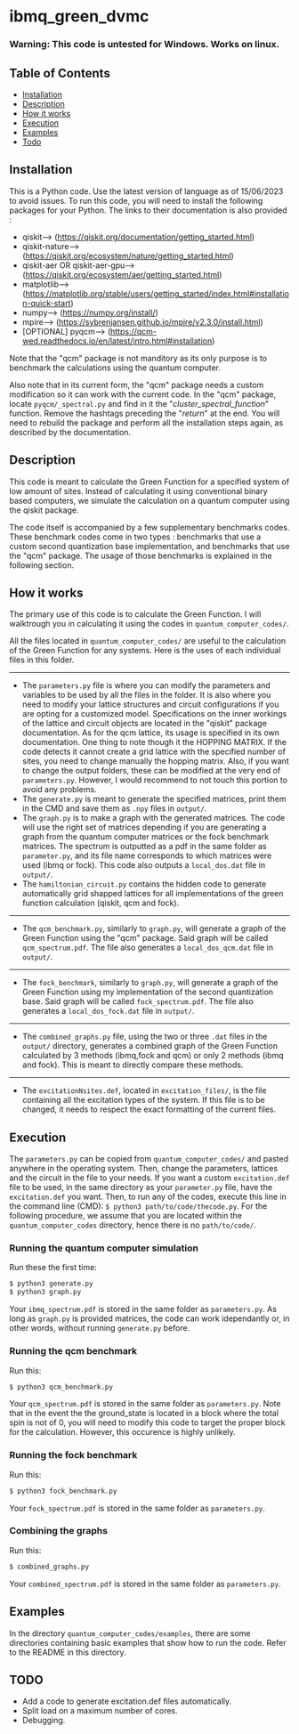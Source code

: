 # ibmq_green_dvmc

### Warning: This code is untested for Windows. Works on linux.

## Table of Contents
- [Installation](#installation)
- [Description](#description)
- [How it works](#how-it-works)
- [Execution](#execution)
- [Examples](#examples)
- [Todo](#todo)

## Installation
This is a Python code. Use the latest version of language as of 15/06/2023 to avoid issues.
To run this code, you will need to install the following packages for your Python. The links to their documentation is also provided :
- qiskit-->  (https://qiskit.org/documentation/getting_started.html)
- qiskit-nature--> (https://qiskit.org/ecosystem/nature/getting_started.html)
- qiskit-aer OR qiskit-aer-gpu-->(https://qiskit.org/ecosystem/aer/getting_started.html)
- matplotlib--> (https://matplotlib.org/stable/users/getting_started/index.html#installation-quick-start)
- numpy--> (https://numpy.org/install/)
- mpire--> (https://sybrenjansen.github.io/mpire/v2.3.0/install.html)
- [OPTIONAL] pyqcm-->  (https://qcm-wed.readthedocs.io/en/latest/intro.html#installation)

Note that the "qcm" package is not manditory as its only purpose is to benchmark the calculations using the quantum computer.

Also note that in its current form, the "qcm" package needs a custom modification so it can work with the current code. In the "qcm" package, locate `pyqcm/_spectral.py` and find in it the "*cluster_spectral_function*" function. Remove the hashtags preceding the "*return*" at the end. You will need to rebuild the package and perform all the installation steps again, as described by the documentation.

## Description
This code is meant to calculate the Green Function for a specified system of low amount of sites. Instead of calculating it using conventional binary based computers, we simulate the calculation on a quantum computer using the qiskit package. 

The code itself is accompanied by a few supplementary benchmarks codes. These benchmark codes come in two types : benchmarks that use a custom second quantization base implementation, and benchmarks that use the "qcm" package. The usage of those benchmarks is explained in the following section.

## How it works
The primary use of this code is to calculate the Green Function. I will walktrough you in calculating it using the codes in `quantum_computer_codes/`.

All the files located in `quantum_computer_codes/` are useful to the calculation of the Green Function for any systems. Here is the uses of each individual files in this folder.

---
- The `parameters.py` file is where you can modify the parameters and variables to be used by all the files in the folder. It is also where you need to modify your lattice structures and circuit configurations if you are opting for a customized model. Specifications on the inner workings of the lattice and circuit objects are located in the "qiskit" package documentation. As for the qcm lattice, its usage is specified in its own documentation. One thing to note though it the HOPPING MATRIX. If the code detects it cannot create a grid lattice with the specified number of sites, you need to change manually the hopping matrix. Also, if you want to change the output folders, these can be modified at the very end of `parameters.py`. However, I would recommend to not touch this portion to avoid any problems.
- The `generate.py` is meant to generate the specified matrices, print them in the CMD and save them as `.npy` files in `output/`.
- The `graph.py` is to make a graph with the generated matrices. The code will use the right set of matrices depending if you are generating a graph from the quantum computer matrices or the fock benchmark matrices. The spectrum is outputted as a pdf in the same folder as `parameter.py`, and its file name corresponds to which matrices were used (ibmq or fock). This code also outputs a `local_dos.dat` file in `output/`.
- The `hamiltonian_circuit.py` contains the hidden code to generate automatically grid shapped lattices for all implementations of the green function calculation (qiskit, qcm and fock).
---

- The `qcm_benchmark.py`, similarly to `graph.py`, will generate a graph of the Green Function using the "qcm" package. Said graph will be called `qcm_spectrum.pdf`. The file also generates a `local_dos_qcm.dat` file in `output/`. 

---

- The `fock_benchmark`, similarly to `graph.py`, will generate a graph of the Green Function using my implementation of the second quantization base. Said graph will be called `fock_spectrum.pdf`. The file also generates a `local_dos_fock.dat` file in `output/`. 


---

- The `combined_graphs.py` file, using the two or three `.dat` files in the `output/` directory, generates a combined graph of the Green Function calculated by 3 methods (ibmq,fock and qcm) or only 2 methods (ibmq and fock). This is meant to directly compare these methods.

---

- The `excitationNsites.def`, located in `excitation_files/`, is the file containing all the excitation types of the system. If this file is to be changed, it needs to respect the exact formatting of the current files.


## Execution

The `parameters.py` can be copied from `quantum_computer_codes/` and pasted anywhere in the operating system. Then, change the parameters, lattices and the circuit in the file to your needs. If you want a custom `excitation.def` file to be used, in the same directory as your `parameter.py` file, have the `excitation.def` you want. Then, to run any of the codes, execute this line in the command line (CMD): `$ python3 path/to/code/thecode.py`. For the following procedure, we assume that you are located within the `quantum_computer_codes` directory, hence there is no `path/to/code/`.

### Running the quantum computer simulation
Run these the first time:
```bash
$ python3 generate.py
$ python3 graph.py
```

Your `ibmq_spectrum.pdf` is stored in the same folder as `parameters.py`. As long as `graph.py` is provided matrices, the code can work idependantly or, in other words, without running `generate.py` before. 

### Running the qcm benchmark
Run this:
```bash
$ python3 qcm_benchmark.py
```

Your `qcm_spectrum.pdf` is stored in the same folder as `parameters.py`. Note that in the event the the ground_state is located in a block where the total spin is not of 0, you will need to modify this code to target the proper block for the calculation. However, this occurence is highly unlikely.

### Running the fock benchmark
Run this:
```bash
$ python3 fock_benchmark.py
```

Your `fock_spectrum.pdf` is stored in the same folder as `parameters.py`.

### Combining the graphs
Run this:
```bash
$ combined_graphs.py
```

Your `combined_spectrum.pdf` is stored in the same folder as `parameters.py`.


## Examples
In the directory `quantum_computer_codes/examples`, there are some directories containing basic examples that show how to run the code. Refer to the README in this directory.

## TODO
- Add a code to generate excitation.def files automatically.
- Split load on a maximum number of cores.
- Debugging.
